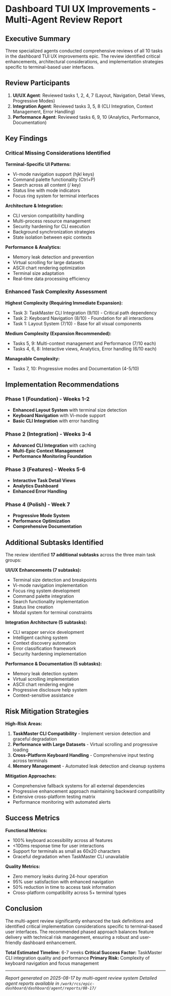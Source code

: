 # Dashboard TUI UX Improvements - Multi-Agent Review Report

## Executive Summary

Three specialized agents conducted comprehensive reviews of all 10 tasks in the dashboard TUI UX improvements epic. The review identified critical enhancements, architectural considerations, and implementation strategies specific to terminal-based user interfaces.

## Review Participants

1. **UI/UX Agent**: Reviewed tasks 1, 2, 4, 7 (Layout, Navigation, Detail Views, Progressive Modes)
2. **Integration Agent**: Reviewed tasks 3, 5, 8 (CLI Integration, Context Management, Error Handling)  
3. **Performance Agent**: Reviewed tasks 6, 9, 10 (Analytics, Performance, Documentation)

## Key Findings

### Critical Missing Considerations Identified

**Terminal-Specific UI Patterns:**
- Vi-mode navigation support (hjkl keys)
- Command palette functionality (Ctrl+P)
- Search across all content (/ key)
- Status line with mode indicators
- Focus ring system for terminal interfaces

**Architecture & Integration:**
- CLI version compatibility handling
- Multi-process resource management
- Security hardening for CLI execution
- Background synchronization strategies
- State isolation between epic contexts

**Performance & Analytics:**
- Memory leak detection and prevention
- Virtual scrolling for large datasets
- ASCII chart rendering optimization
- Terminal size adaptation
- Real-time data processing efficiency

### Enhanced Task Complexity Assessment

**Highest Complexity (Requiring Immediate Expansion):**
- Task 3: TaskMaster CLI Integration (9/10) - Critical path dependency
- Task 2: Keyboard Navigation (8/10) - Foundation for all interactions
- Task 1: Layout System (7/10) - Base for all visual components

**Medium Complexity (Expansion Recommended):**
- Tasks 5, 9: Multi-context management and Performance (7/10 each)
- Tasks 4, 6, 8: Interactive views, Analytics, Error handling (6/10 each)

**Manageable Complexity:**
- Tasks 7, 10: Progressive modes and Documentation (4-5/10)

## Implementation Recommendations

### Phase 1 (Foundation) - Weeks 1-2
- **Enhanced Layout System** with terminal size detection
- **Keyboard Navigation** with Vi-mode support
- **Basic CLI Integration** with error handling

### Phase 2 (Integration) - Weeks 3-4  
- **Advanced CLI Integration** with caching
- **Multi-Epic Context Management**
- **Performance Monitoring Foundation**

### Phase 3 (Features) - Weeks 5-6
- **Interactive Task Detail Views**
- **Analytics Dashboard** 
- **Enhanced Error Handling**

### Phase 4 (Polish) - Week 7
- **Progressive Mode System**
- **Performance Optimization**
- **Comprehensive Documentation**

## Additional Subtasks Identified

The review identified **17 additional subtasks** across the three main task groups:

**UI/UX Enhancements (7 subtasks):**
- Terminal size detection and breakpoints
- Vi-mode navigation implementation
- Focus ring system development
- Command palette integration
- Search functionality implementation
- Status line creation
- Modal system for terminal constraints

**Integration Architecture (5 subtasks):**
- CLI wrapper service development
- Intelligent caching system
- Context discovery automation
- Error classification framework
- Security hardening implementation

**Performance & Documentation (5 subtasks):**
- Memory leak detection system
- Virtual scrolling implementation
- ASCII chart rendering engine
- Progressive disclosure help system
- Context-sensitive assistance

## Risk Mitigation Strategies

**High-Risk Areas:**
1. **TaskMaster CLI Compatibility** - Implement version detection and graceful degradation
2. **Performance with Large Datasets** - Virtual scrolling and progressive loading
3. **Cross-Platform Keyboard Handling** - Comprehensive input testing across terminals
4. **Memory Management** - Automated leak detection and cleanup systems

**Mitigation Approaches:**
- Comprehensive fallback systems for all external dependencies
- Progressive enhancement approach maintaining backward compatibility  
- Extensive cross-platform testing matrix
- Performance monitoring with automated alerts

## Success Metrics

**Functional Metrics:**
- 100% keyboard accessibility across all features
- <100ms response time for user interactions
- Support for terminals as small as 60x20 characters
- Graceful degradation when TaskMaster CLI unavailable

**Quality Metrics:**  
- Zero memory leaks during 24-hour operation
- 95% user satisfaction with enhanced navigation
- 50% reduction in time to access task information
- Cross-platform compatibility across 5+ terminal types

## Conclusion

The multi-agent review significantly enhanced the task definitions and identified critical implementation considerations specific to terminal-based user interfaces. The recommended phased approach balances feature delivery with technical risk management, ensuring a robust and user-friendly dashboard enhancement.

**Total Estimated Timeline:** 6-7 weeks
**Critical Success Factor:** TaskMaster CLI integration quality and performance
**Primary Risk:** Complexity of keyboard navigation and focus management

---

*Report generated on 2025-08-17 by multi-agent review system*
*Detailed agent reports available in `/work/rcs/epic-dashboard/dashboard/agent/reports/08-17/`*